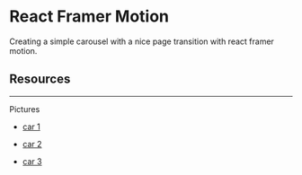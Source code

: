 # React Framer Motion

Creating a simple carousel with a nice page transition with react framer motion.

## Resources

- - -

Pictures 

- [car 1](https://unsplash.com/photos/aIDkOU7eGgo)

- [car 2](https://unsplash.com/photos/YApS6TjKJ9c)

- [car 3](https://unsplash.com/photos/FcyipqujfGg)
